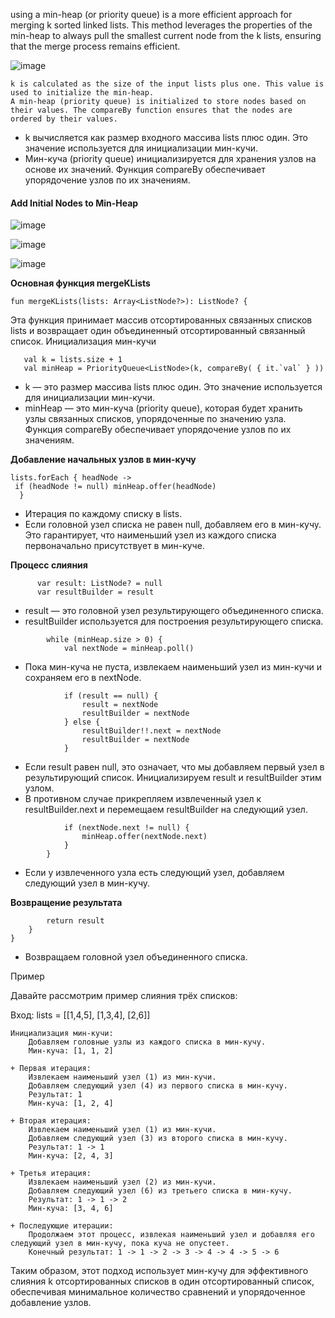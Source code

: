 using a min-heap (or priority queue) is a more efficient approach for merging k sorted linked lists. 
This method leverages the properties of the min-heap to always pull the smallest current node from the k lists, ensuring that the merge process remains efficient.



![image](https://github.com/saram12saram2/JavaKot/assets/133630488/cd1a2776-8425-4ba5-a142-6235fb44031a)


    k is calculated as the size of the input lists plus one. This value is used to initialize the min-heap.
    A min-heap (priority queue) is initialized to store nodes based on their values. The compareBy function ensures that the nodes are ordered by their values.


   * k вычисляется как размер входного массива lists плюс один. Это значение используется для инициализации мин-кучи.
   * Мин-куча (priority queue) инициализируется для хранения узлов на основе их значений. Функция compareBy обеспечивает упорядочение узлов по их значениям.

#### Add Initial Nodes to Min-Heap


![image](https://github.com/saram12saram2/JavaKot/assets/133630488/d996e04a-9076-409c-a206-badb206a3416)



![image](https://github.com/saram12saram2/JavaKot/assets/133630488/24f7930e-4567-4680-9588-efafcba202bb)


![image](https://github.com/saram12saram2/JavaKot/assets/133630488/99a9ee77-bb66-4fed-8ba6-9938d2ea2f8d)



**Основная функция mergeKLists** 

```
fun mergeKLists(lists: Array<ListNode?>): ListNode? {
```

Эта функция принимает массив отсортированных связанных списков lists и возвращает один объединенный отсортированный связанный список.
Инициализация мин-кучи


```
   val k = lists.size + 1
   val minHeap = PriorityQueue<ListNode>(k, compareBy( { it.`val` } ))
```

   * k — это размер массива lists плюс один. Это значение используется для инициализации мин-кучи.
   * minHeap — это мин-куча (priority queue), которая будет хранить узлы связанных списков, упорядоченные по значению узла.
     Функция compareBy обеспечивает упорядочение узлов по их значениям.

**Добавление начальных узлов в мин-кучу** 

```
lists.forEach { headNode ->
 if (headNode != null) minHeap.offer(headNode)
  }
```

   * Итерация по каждому списку в lists.
   * Если головной узел списка не равен null, добавляем его в мин-кучу.
     Это гарантирует, что наименьший узел из каждого списка первоначально присутствует в мин-куче.

**Процесс слияния** 

```
      var result: ListNode? = null
      var resultBuilder = result
```

   * result — это головной узел результирующего объединенного списка.
   * resultBuilder используется для построения результирующего списка.


```
        while (minHeap.size > 0) {
            val nextNode = minHeap.poll()
```

   * Пока мин-куча не пуста, извлекаем наименьший узел из мин-кучи и сохраняем его в nextNode.

```
            if (result == null) {
                result = nextNode
                resultBuilder = nextNode
            } else {
                resultBuilder!!.next = nextNode
                resultBuilder = nextNode
            }
```

   * Если result равен null, это означает, что мы добавляем первый узел в результирующий список. Инициализируем result и resultBuilder этим узлом.
   * В противном случае прикрепляем извлеченный узел к resultBuilder.next и перемещаем resultBuilder на следующий узел.

```
            if (nextNode.next != null) {
                minHeap.offer(nextNode.next)
            }
        }
```

   * Если у извлеченного узла есть следующий узел, добавляем следующий узел в мин-кучу.

**Возвращение результата** 

```
        return result
    }
}
```
   * Возвращаем головной узел объединенного списка.






Пример

Давайте рассмотрим пример слияния трёх списков:

Вход: lists = [[1,4,5], [1,3,4], [2,6]]

    Инициализация мин-кучи:
        Добавляем головные узлы из каждого списка в мин-кучу.
        Мин-куча: [1, 1, 2]

    + Первая итерация:
        Извлекаем наименьший узел (1) из мин-кучи.
        Добавляем следующий узел (4) из первого списка в мин-кучу.
        Результат: 1
        Мин-куча: [1, 2, 4]

    + Вторая итерация:
        Извлекаем наименьший узел (1) из мин-кучи.
        Добавляем следующий узел (3) из второго списка в мин-кучу.
        Результат: 1 -> 1
        Мин-куча: [2, 4, 3]

    + Третья итерация:
        Извлекаем наименьший узел (2) из мин-кучи.
        Добавляем следующий узел (6) из третьего списка в мин-кучу.
        Результат: 1 -> 1 -> 2
        Мин-куча: [3, 4, 6]

    + Последующие итерации:
        Продолжаем этот процесс, извлекая наименьший узел и добавляя его следующий узел в мин-кучу, пока куча не опустеет.
        Конечный результат: 1 -> 1 -> 2 -> 3 -> 4 -> 4 -> 5 -> 6

Таким образом, этот подход использует мин-кучу для эффективного слияния k отсортированных списков в один отсортированный список, 
обеспечивая минимальное количество сравнений и упорядоченное добавление узлов.
